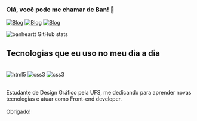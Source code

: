 ### Olá, você pode me chamar de Ban! 💙

[![Blog](https://img.shields.io/badge/Gmail-D14836?style=for-the-badge&logo=gmail&logoColor=white)](mailto:abraaocarvalho022@gmail.com)
[![Blog](https://img.shields.io/badge/-Behance-blue?style=for-the-badge&logo=behance&logoColor=white)](https://www.behance.net/banheart)
[![Blog](https://img.shields.io/badge/Instagram-E4405F?style=for-the-badge&logo=instagram&logoColor=white)](https://www.instagram.com/_banheart)

![banheartt GitHub stats](https://github-readme-stats.vercel.app/api?username=banheartt&show_icons=true&theme=dracula)

## Tecnologias que eu uso no meu dia a dia

<div style="display: inline_block"><br/>
<img align="center" alt="html5" src="https://img.shields.io/badge/HTML5-E34F26?style=for-the-badge&logo=html5&logoColor=white" />
<img align="center" alt="css3" src="https://img.shields.io/badge/CSS3-1572B6?style=for-the-badge&logo=css3&logoColor=white" />
<img align="center" alt="css3" src="https://img.shields.io/badge/JavaScript-F7DF1E?style=for-the-badge&logo=javascript&logoColor=black" />
</div><br/>

Estudante de Design Gráfico pela UFS, me dedicando para aprender novas tecnologias e atuar como Front-end developer. <br/>
<br/>
Obrigado!
